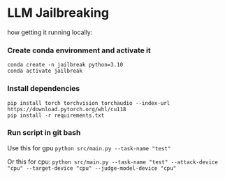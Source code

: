 # LLM Jailbreaking

how getting it running locally:
### Create conda environment and activate it

```
conda create -n jailbreak python=3.10  
conda activate jailbreak
```

### Install dependencies
```
pip install torch torchvision torchaudio --index-url https://download.pytorch.org/whl/cu118
pip install -r requirements.txt
```


### Run script in git bash

Use this for gpu
```python src/main.py --task-name "test"```

Or this for cpu:
```python src/main.py --task-name "test" --attack-device "cpu" --target-device "cpu" --judge-model-device "cpu"```